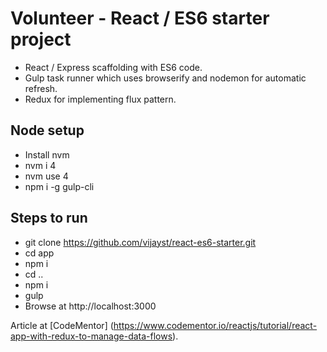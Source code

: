 # Volunteer - React / ES6 starter project
* React / Express scaffolding with ES6 code. 
* Gulp task runner which uses browserify and nodemon for automatic refresh.
* Redux for implementing flux pattern.

## Node setup
* Install nvm
* nvm i 4
* nvm use 4
* npm i -g gulp-cli

## Steps to run
* git clone https://github.com/vijayst/react-es6-starter.git
* cd app
* npm i
* cd ..
* npm i
* gulp
* Browse at http://localhost:3000

Article at [CodeMentor] (https://www.codementor.io/reactjs/tutorial/react-app-with-redux-to-manage-data-flows). 

